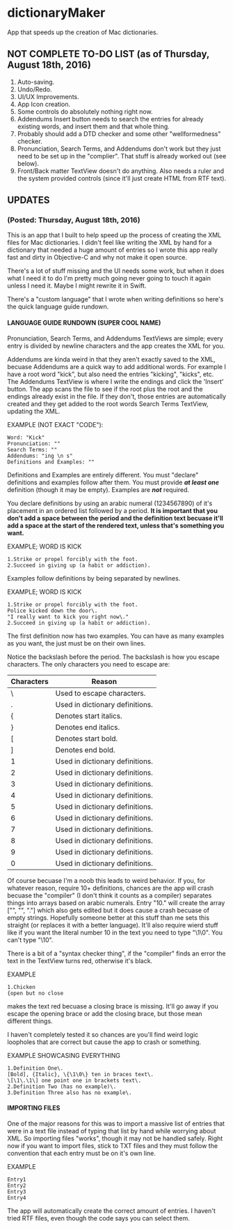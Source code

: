 # dictionaryMaker
App that speeds up the creation of Mac dictionaries.

## NOT COMPLETE TO-DO LIST (as of Thursday, August 18th, 2016)
1. Auto-saving.
2. Undo/Redo.
3. UI/UX Improvements.
4. App Icon creation.
5. Some controls do absolutely nothing right now.
6. Addendums Insert button needs to search the entries for
already existing words, and insert them and that whole thing.
7. Probably should add a DTD checker and some other
"wellformedness" checker.
8. Pronunciation, Search Terms, and Addendums don't work but
they just need to be set up in the "complier". That stuff is
already worked out (see below).
9. Front/Back matter TextView doesn't do anything. Also needs
a ruler and the system provided controls (since it'll just
create HTML from RTF text).



## UPDATES
### (Posted: Thursday, August 18th, 2016)
This is an app that I built to help speed up the process of
creating the XML files for Mac dictionaries. I didn't feel like
writing the XML by hand for a dictionary that needed a huge
amount of entries so I wrote this app really fast and dirty in
Objective-C and why not make it open source.

There's a lot of stuff missing and the UI needs some work, but
when it does what I need it to do I'm pretty much going never
going to touch it again unless I need it. Maybe I might rewrite
it in Swift.

There's a "custom language" that I wrote when writing
definitions so here's the quick language guide rundown.

#### LANGUAGE GUIDE RUNDOWN (SUPER COOL NAME)
Pronunciation, Search Terms, and Addendums TextViews are
simple; every entry is divided by newline characters and the
app creates the XML for you.

Addendums are kinda weird in that they aren't exactly saved to
the XML, becuase Addendums are a quick way to add additional
words. For example I have a root word "kick", but also need the
entries "kicking", "kicks", etc.
The Addendums TextView is where I write the endings and click
the 'Insert' button. The app scans the file to see if the root
plus the root and the endings already exist in the file. If
they don't, those entries are automatically created and they
get added to the root words Search Terms TextView, updating
the XML.

EXAMPLE (NOT EXACT "CODE"):
```
Word: "Kick"
Pronunciation: ""
Search Terms: ""
Addendums: "ing \n s"
Definitions and Examples: ""
```

Definitions and Examples are entirely different. You must
"declare" definitions and examples follow after them. You must
provide **_at least one_** definition (though it may be empty). Examples are **_not_** required.

You declare definitions by using an arabic numeral (1234567890)
of it's placement in an ordered list followed by a period. **It is important that you don't add a space between the period and the definition text becuase it'll add a space at the start of the rendered text, unless that's something you want.**

EXAMPLE; WORD IS KICK
```
1.Strike or propel forcibly with the foot.
2.Succeed in giving up (a habit or addiction).
```

Examples follow definitions by being separated by newlines.

EXAMPLE; WORD IS KICK
```
1.Strike or propel forcibly with the foot.
Police kicked down the door\.
"I really want to kick you right now\."
2.Succeed in giving up (a habit or addiction).
```

The first definition now has two examples. You can have
as many examples as you want, the just must be on their own
lines.

Notice the backslash before the period. The backslash is
how you escape characters. The only characters you need to
escape are:

Characters | Reason 
--- | ---
\ | Used to escape characters.
. | Used in dictionary definitions.
{ | Denotes start italics.
} | Denotes end italics.
[ | Denotes start bold.
] | Denotes end bold.
1 | Used in dictionary definitions.
2 | Used in dictionary definitions.
3 | Used in dictionary definitions.
4 | Used in dictionary definitions.
5 | Used in dictionary definitions.
6 | Used in dictionary definitions.
7 | Used in dictionary definitions.
8 | Used in dictionary definitions.
9 | Used in dictionary definitions.
0 | Used in dictionary definitions.

Of course becuase I'm a noob this leads to weird behavior.
If you, for whatever reason, require 10+ definitions,
chances are the app will crash becuase the "compiler"
(I don't think it counts as a compiler) separates
things into arrays based on arabic numerals. Entry "10."
will create the array ["", "", "."] which also gets
edited but it does cause a crash becuase of empty
strings. Hopefully someone better at this stuff than me
sets this straight (or replaces it with a better
language). It'll also require wierd stuff like if you want
the literal number 10 in the text you need to type "\1\0".
You can't type "\10".

There is a bit of a "syntax checker thing", if the
"compiler" finds an error the text in the TextView turns
red, otherwise it's black.

EXAMPLE
```
1.Chicken
{open but no close
```

makes the text red becuase a closing brace is missing.
It'll go away if you escape the opening brace or add
the closing brace, but those mean different things.

I haven't completely tested it so chances are you'll find
weird logic loopholes that are correct but cause the app
to crash or something.

EXAMPLE SHOWCASING EVERYTHING
```
1.Definition One\.
[Bold], {Italic}, \{\1\0\} ten in braces text\.
\[\1\.\1\] one point one in brackets text\.
2.Definition Two (has no example)\.
3.Definition Three also has no example\.
```

#### IMPORTING FILES
One of the major reasons for this was to import a massive list
of entries that were in a text file instead of typing that list
by hand while worrying about XML. So importing files "works",
though it may not be handled safely. Right now if you want to
import files, stick to TXT files and they must follow the
convention that each entry must be on it's own line.

EXAMPLE
```
Entry1
Entry2
Entry3
Entry4
```

The app will automatically create the correct amount of
entries. I haven't tried RTF files, even though the code
says you can select them.

